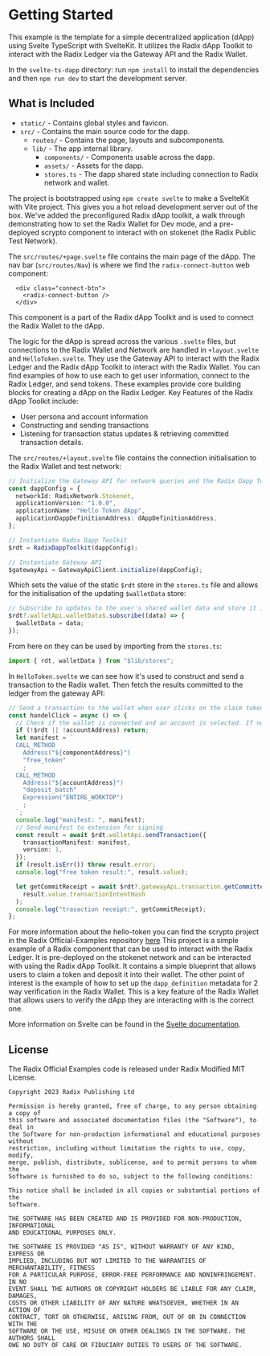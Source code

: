 # Getting Started

This example is the template for a simple decentralized application (dApp) using
Svelte TypeScript with SvelteKit. It utilizes the Radix dApp Toolkit to interact
with the Radix Ledger via the Gateway API and the Radix Wallet.

In the `svelte-ts-dapp` directory: run `npm install` to install the dependencies
and then `npm run dev` to start the development server.

## What is Included

- `static/` - Contains global styles and favicon.
- `src/` - Contains the main source code for the dapp.
  - `routes/` - Contains the page, layouts and subcomponents.
  - `lib/` - The app internal library.
    - `components/` - Components usable across the dapp.
    - `assets/` - Assets for the dapp.
    - `stores.ts` - The dapp shared state including connection to Radix network
      and wallet.

The project is bootstrapped using `npm create svelte` to make a SvelteKit with
Vite project. This gives you a hot reload development server out of the box.
We've added the preconfigured Radix dApp toolkit, a walk through demonstrating
how to set the Radix Wallet for Dev mode, and a pre-deployed scrypto component
to interact with on stokenet (the Radix Public Test Network).

The `src/routes/+page.svelte` file contains the main page of the dApp. The nav
bar (`src/routes/Nav`) is where we find the `radix-connect-button` web
component:

```svelte
  <div class="connect-btn">
    <radix-connect-button />
  </div>
```

This component is a part of the Radix dApp Toolkit and is used to connect the
Radix Wallet to the dApp.

The logic for the dApp is spread across the various `.svelte` files, but
connections to the Radix Wallet and Network are handled in `+layout.svelte` and
`HelloToken.svelte`. They use the Gateway API to interact with the Radix Ledger
and the Radix dApp Toolkit to interact with the Radix Wallet. You can find
examples of how to use each to get user information, connect to the Radix
Ledger, and send tokens. These examples provide core building blocks for
creating a dApp on the Radix Ledger. Key Features of the Radix dApp Toolkit
include:

- User persona and account information
- Constructing and sending transactions
- Listening for transaction status updates & retrieving committed transaction
  details.

The `src/routes/+layout.svelte` file contains the connection initialisation to
the Radix Wallet and test network:

```typescript
// Initialize the Gateway API for network queries and the Radix Dapp Toolkit for connect button and wallet usage.
const dappConfig = {
  networkId: RadixNetwork.Stokenet,
  applicationVersion: "1.0.0",
  applicationName: "Hello Token dApp",
  applicationDappDefinitionAddress: dAppDefinitionAddress,
};

// Instantiate Radix Dapp Toolkit
$rdt = RadixDappToolkit(dappConfig);

// Instantiate Gateway API
$gatewayApi = GatewayApiClient.initialize(dappConfig);
```

Which sets the value of the static `$rdt` store in the `stores.ts` file and
allows for the initialisation of the updating `$walletData` store:

```typescript
// Subscribe to updates to the user's shared wallet data and store it in the walletData store
$rdt?.walletApi.walletData$.subscribe((data) => {
  $walletData = data;
});
```

From here on they can be used by importing from the `stores.ts`:

```typescript
import { rdt, walletData } from "$lib/stores";
```

In `HelloToken.svelte` we can see how it's used to construct and send a
transaction to the Radix wallet. Then fetch the results committed to the ledger
from the gateway API:

```typescript
// Send a transaction to the wallet when user clicks on the claim token button
const handelClick = async () => {
  // Check if the wallet is connected and an account is selected. If not, do nothing
  if (!$rdt || !accountAddress) return;
  let manifest = `
  CALL_METHOD
    Address("${componentAddress}")
    "free_token"
    ;
  CALL_METHOD
    Address("${accountAddress}")
    "deposit_batch"
    Expression("ENTIRE_WORKTOP")
    ;
  `;
  console.log("manifest: ", manifest);
  // Send manifest to extension for signing
  const result = await $rdt.walletApi.sendTransaction({
    transactionManifest: manifest,
    version: 1,
  });
  if (result.isErr()) throw result.error;
  console.log("free token result:", result.value);

  let getCommitReceipt = await $rdt?.gatewayApi.transaction.getCommittedDetails(
    result.value.transactionIntentHash
  );
  console.log("trasaction receipt:", getCommitReceipt);
};
```

For more information about the hello-token you can find the scrypto project in
the Radix Official-Examples repository
[here](https://github.com/radixdlt/official-examples/tree/main/getting-started/hello-token)
This project is a simple example of a Radix component that can be used to
interact with the Radix Ledger. It is pre-deployed on the stokenet network and
can be interacted with using the Radix dApp Toolkit. It contains a simple
blueprint that allows users to claim a token and deposit it into their wallet.
The other point of interest is the example of how to set up the
`dapp_definition` metadata for 2 way verification in the Radix Wallet. This is a
key feature of the Radix Wallet that allows users to verify the dApp they are
interacting with is the correct one.

More information on Svelte can be found in the
[Svelte documentation](https://svelte.dev/docs).

## License

The Radix Official Examples code is released under Radix Modified MIT License.

    Copyright 2023 Radix Publishing Ltd

    Permission is hereby granted, free of charge, to any person obtaining a copy of
    this software and associated documentation files (the "Software"), to deal in
    the Software for non-production informational and educational purposes without
    restriction, including without limitation the rights to use, copy, modify,
    merge, publish, distribute, sublicense, and to permit persons to whom the
    Software is furnished to do so, subject to the following conditions:

    This notice shall be included in all copies or substantial portions of the
    Software.

    THE SOFTWARE HAS BEEN CREATED AND IS PROVIDED FOR NON-PRODUCTION, INFORMATIONAL
    AND EDUCATIONAL PURPOSES ONLY.

    THE SOFTWARE IS PROVIDED "AS IS", WITHOUT WARRANTY OF ANY KIND, EXPRESS OR
    IMPLIED, INCLUDING BUT NOT LIMITED TO THE WARRANTIES OF MERCHANTABILITY, FITNESS
    FOR A PARTICULAR PURPOSE, ERROR-FREE PERFORMANCE AND NONINFRINGEMENT. IN NO
    EVENT SHALL THE AUTHORS OR COPYRIGHT HOLDERS BE LIABLE FOR ANY CLAIM, DAMAGES,
    COSTS OR OTHER LIABILITY OF ANY NATURE WHATSOEVER, WHETHER IN AN ACTION OF
    CONTRACT, TORT OR OTHERWISE, ARISING FROM, OUT OF OR IN CONNECTION WITH THE
    SOFTWARE OR THE USE, MISUSE OR OTHER DEALINGS IN THE SOFTWARE. THE AUTHORS SHALL
    OWE NO DUTY OF CARE OR FIDUCIARY DUTIES TO USERS OF THE SOFTWARE.
